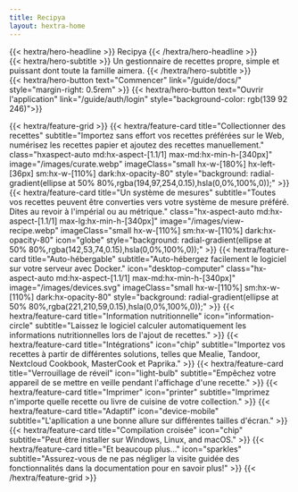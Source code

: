 ```yaml
---
title: Recipya
layout: hextra-home
---
```


<div class="hx-mt-4 hx-mb-4">
{{< hextra/hero-headline >}}
  Recipya
{{< /hextra/hero-headline >}}
</div>

<div class="hx-mb-6">
{{< hextra/hero-subtitle >}}
  Un gestionnaire de recettes propre, simple et puissant dont toute la famille aimera.
{{< /hextra/hero-subtitle >}}
</div>

<div class="flex hx-mb-6">
{{< hextra/hero-button text="Commencer" link="/guide/docs/" style="margin-right: 0.5rem" >}}
{{< hextra/hero-button text="Ouvrir l'application" link="/guide/auth/login" style="background-color:  rgb(139 92 246)">}}
</div>

{{< hextra/feature-grid >}}
{{< hextra/feature-card
    title="Collectionner des recettes"
    subtitle="Importez sans effort vos recettes préférées sur le Web, numérisez les recettes papier et ajoutez des recettes manuellement."
    class="hxaspect-auto md:hx-aspect-[1.1/1] max-md:hx-min-h-[340px]"
    image="/images/curate.webp"
    imageClass="small hx-w-[180%] hx-left-[36px] sm:hx-w-[110%] dark:hx-opacity-80"
    style="background: radial-gradient(ellipse at 50% 80%,rgba(194,97,254,0.15),hsla(0,0%,100%,0));"
    >}}
{{< hextra/feature-card
    title="Un système de mesures"
    subtitle="Toutes vos recettes peuvent être converties vers votre système de mesure préféré. Dites au revoir à l'impérial ou au métrique."
    class="hx-aspect-auto md:hx-aspect-[1.1/1] max-lg:hx-min-h-[340px]"
    image="/images/view-recipe.webp"
    imageClass="small hx-w-[110%] sm:hx-w-[110%] dark:hx-opacity-80"
    icon="globe"
    style="background: radial-gradient(ellipse at 50% 80%,rgba(142,53,74,0.15),hsla(0,0%,100%,0));"
    >}}
{{< hextra/feature-card
    title="Auto-hébergable"
    subtitle="Auto-hébergez facilement le logiciel sur votre serveur avec Docker."
    icon="desktop-computer"
    class="hx-aspect-auto md:hx-aspect-[1.1/1] max-md:hx-min-h-[340px]"
    image="/images/devices.svg"
    imageClass="small hx-w-[110%] sm:hx-w-[110%] dark:hx-opacity-80"
    style="background: radial-gradient(ellipse at 50% 80%,rgba(221,210,59,0.15),hsla(0,0%,100%,0));"
    >}}
{{< hextra/feature-card
    title="Information nutritionnelle"
    icon="information-circle"
    subtitle="Laissez le logiciel calculer automatiquement les informations nutritionnelles lors de l'ajout de recettes."
    >}}
{{< hextra/feature-card
    title="Intégrations"
    icon="chip"
    subtitle="Importez vos recettes à partir de différentes solutions, telles que Mealie, Tandoor, Nextcloud Cookbook, MasterCook et Paprika."
    >}}
{{< hextra/feature-card
    title="Verrouillage de réveil"
    icon="light-bulb"
    subtitle="Empêchez votre appareil de se mettre en veille pendant l'affichage d'une recette."
    >}}
{{< hextra/feature-card
    title="Imprimer"
    icon="printer"
    subtitle="Imprimez n'importe quelle recette ou livre de cuisine de votre collection."
    >}}
{{< hextra/feature-card
    title="Adaptif"
    icon="device-mobile"
    subtitle="L'apllication a une bonne allure sur différentes tailles d'écran."
    >}}
{{< hextra/feature-card
    title="Compilation croisée"
    icon="chip"
    subtitle="Peut être installer sur Windows, Linux, and macOS."
    >}}
{{< hextra/feature-card
    title="Et beaucoup plus..."
    icon="sparkles"
    subtitle="Assurez-vous de ne pas négliger la visite guidée des fonctionnalités dans la documentation pour en savoir plus!"
    >}}
{{< /hextra/feature-grid >}}
